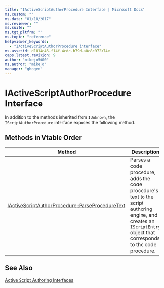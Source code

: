 ```yaml
---
title: "IActiveScriptAuthorProcedure Interface | Microsoft Docs"
ms.custom: ""
ms.date: "01/18/2017"
ms.reviewer: ""
ms.suite: ""
ms.tgt_pltfrm: ""
ms.topic: "reference"
helpviewer_keywords: 
  - "IActiveScriptAuthorProcedure interface"
ms.assetid: d1014c46-f14f-4cdc-b79d-a0c8c972b74e
caps.latest.revision: 9
author: "mikejo5000"
ms.author: "mikejo"
manager: "ghogen"
---
```

# IActiveScriptAuthorProcedure Interface
In addition to the methods inherited from `IUnknown`, the `IScriptAuthorProcedure` interface exposes the following method.  
  
## Methods in Vtable Order  
  
|Method|Description|  
|------------|-----------------|  
|[IActiveScriptAuthorProcedure::ParseProcedureText](../../winscript/reference/iactivescriptauthorprocedure-parseproceduretext.md)|Parses a code procedure, adds the code procedure's text to the script authoring engine, and creates an `IScriptEntry` object that corresponds to the code procedure.|  
  
## See Also  
 [Active Script Authoring Interfaces](../../winscript/reference/active-script-authoring-interfaces.md)